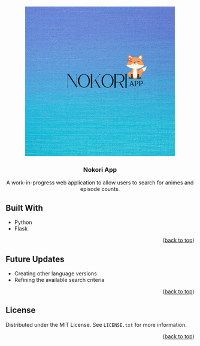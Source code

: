 <!-- PROJECT LOGO -->
<br />
<div align="center">
  <a href="https://github.com/S-Hightower/Nokori_App">
    <img src="images/nokoriLogo.png" alt="Logo" width="400" height="400">
  </a>

<h3 align="center">Nokori App</h3>

  <p align="center">
    A work-in-progress web application to allow users to search for animes and episode counts.
  </p>
</div>

<!-- ABOUT THE PROJECT -->
## Built With

* Python
* Flask

<p align="right">(<a href="#top">back to top</a>)</p>

<!-- USAGE EXAMPLES -->
## Future Updates

* Creating other language versions
* Refining the available search criteria

<p align="right">(<a href="#top">back to top</a>)</p>

<!-- LICENSE -->
## License

Distributed under the MIT License. See `LICENSE.txt` for more information.

<p align="right">(<a href="#top">back to top</a>)</p>